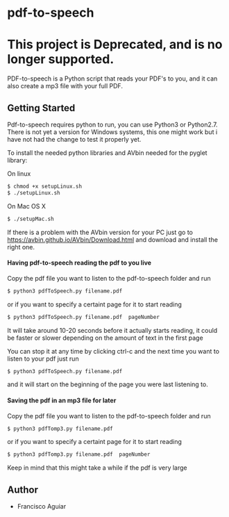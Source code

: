 # pdf-to-speech

# This project is Deprecated, and is no longer supported.

PDF-to-speech is a Python script that reads your PDF's to you, 
and it can also create a mp3 file with your full PDF.

## Getting Started

Pdf-to-speech requires python to run, you can use Python3 or Python2.7.
There is not yet a version for Windows systems, this one might work but i have not had the change to test it properly yet.

To install the needed python libraries and AVbin needed for the pyglet library:

On linux
```sh
$ chmod +x setupLinux.sh
$ ./setupLinux.sh
```
On Mac OS X
```sh
$ ./setupMac.sh
```

If there is a problem with the AVbin version for your PC just go to https://avbin.github.io/AVbin/Download.html and download and install the right one.

#### Having pdf-to-speech reading the pdf to you live

Copy the pdf file you want to listen to the pdf-to-speech folder and run

```sh
$ python3 pdfToSpeech.py filename.pdf 
```
or if you want to specify a certaint page for it to start reading
```sh
$ python3 pdfToSpeech.py filename.pdf  pageNumber
```

It will take around 10-20 seconds before it actually starts reading, it could be faster or slower depending on the amount of text in the first page

You can stop it at any time by clicking ctrl-c and the next time you want to listen to your pdf just run
```sh
$ python3 pdfToSpeech.py filename.pdf 
```
and it will start on the beginning of the page you were last listening to.

#### Saving the pdf in an mp3 file for later

Copy the pdf file you want to listen to the pdf-to-speech folder and run

```sh
$ python3 pdfTomp3.py filename.pdf 
```
or if you want to specify a certaint page for it to start reading
```sh
$ python3 pdfTomp3.py filename.pdf  pageNumber
```
Keep in mind that this might take a while if the pdf is very large

## Author
- Francisco Aguiar
